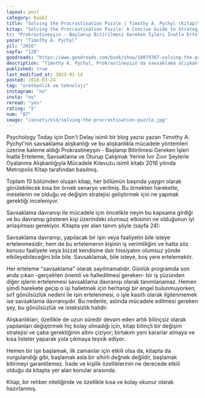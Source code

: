 ```yaml
---
layout: post  
category: book2  
title: "Solving the Procrastination Puzzle | Timothy A. Pychyl (Kitap)"  
kitap: "Solving the Procrastination Puzzle: A Concise Guide to Strategies for Change"  
tr: "Prokrastineyşın - Başlanıp Bitirilmesi Gereken İşleri İnatla Erteleme, Savsaklama ve Oturup Çalışmak Yerine Ivır Zıvır Şeylerle Oyalanma Alışkanlığıyla Mücadele Kılavuzu"  
yazar: "Timothy A. Pychyl"  
yil: "2016"  
sayfa: "120"  
goodreads: "https://www.goodreads.com/book/show/18079767-solving-the-procrastination-puzzle"
description: "Timothy A. Pychyl, Prokrastineyşın'da savsaklama alışkanlığını ve bu alışkanlıkla mücadele yöntemlerini anlatıyor."
published: true
last_modified_at: 2023-01-14
posted: 2018-03-24
tag: "üretkenlik ve teknoloji"
instagram: "no"
insta: "no"
reread: "yes"
rating: "5"
num: "87"
image: "/assets/old/solving-the-procrastination-puzzle.jpg"
---
```


Psychology Today için Don't Delay isimli bir blog yazısı yazan Timothy A. Pychyl'nin savsaklama alışkanlığı ve bu alışkanlıkla mücadele yöntemleri üzerine kaleme aldığı Prokrastineyşın - Başlanıp Bitirilmesi Gereken İşleri İnatla Erteleme, Savsaklama ve Oturup Çalışmak Yerine Ivır Zıvır Şeylerle Oyalanma Alışkanlığıyla Mücadele Kılavuzu isimli kitabı 2016 yılında Metropolis Kitap tarafından basılmış.  
  
Toplam 10 bölümden oluşan kitap, her bölümün başında yaygın olarak görülebilecek kısa bir örnek senaryo verilmiş. Bu örnekten hareketle, meselenin ne olduğu ve değişim stratejisi geliştirmek için ne yapmak gerektiği inceleniyor.  
  
Savsaklama davranışı ile mücadele için öncelikle neyin bu kapsama girdiği ve bu davranışı gösteren kişi üzerindeki olumsuz etkisinin ne olduğunun iyi anlaşılması gerekiyor. Kitapta yer alan tanım şöyle (sayfa 24):  
  
Savsaklama davranışı, yapılacak bir işin veya faaliyetin bile isteye ertelenmesidir; hem de bu ertelemenin kişinin iş verimliliğini ve hatta söz konusu faaliyete veya bizzat kendisine dair hissiyatını olumsuz yönde etkileyebileceğini bile bile. Savsaklamak, bile isteye, boş yere ertelemektir.  
  
Her erteleme "savsaklama" olarak sayılmamalıdır. Günlük programda son anda çıkan -gerçekten önemli ve halledilmesi gereken- bir iş yüzünden diğer işlerin ertelenmesi savsaklama davranışı olarak tanımlanamaz. Hemen şimdi harekete geçip o işi halletmek için herhangi bir engel bulunmuyorken, sırf gönülsüzlük nedeni ile işin ertelenmesi, o işle kasıtlı olarak ilgilenmemek ise savsaklama davranışıdır. Bu nedenle, aslında mücadele edilmesi gereken şey, bu gönülsüzlük ve isteksizlik halidir.  
  
Alışkanlıkları, özellikle de uzun süredir devam eden artık bilinçsiz olarak yapılanları değiştirmek hiç kolay olmadığı için, kitap bilinçli bir değişim stratejisi ve çaba gerektiğinin altını çiziyor; birtakım yeni kararlar almaya ve kısa listeler yaparak yola çıkmaya teşvik ediyor.  
  
Hemen bir işe başlamak, ilk zamanlar için etkili olsa da, kitapta da vurgulandığı gibi, başlamak asla bir sihirli değnek değildir, başlamak bitirmeyi garantilemez. İrade ve kişilik özelliklerinin ne derecede etkili olduğu da kitapta yer alan konular arasında.  
  
Kitap, bir rehber niteliğinde ve özellikle kısa ve kolay okunur olarak hazırlanmış.  
